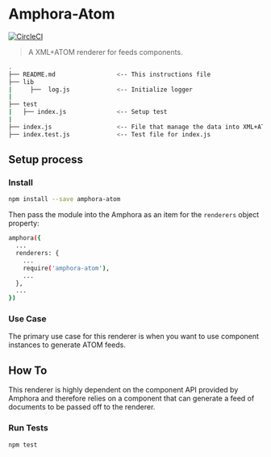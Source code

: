 # Amphora-Atom

[![CircleCI](https://circleci.com/gh/clay/amphora-atom/tree/master.svg?style=svg)](https://circleci.com/gh/clay/amphora-atom/tree/master)

> A XML+ATOM renderer for feeds components.

```bash
.
├── README.md                 <-- This instructions file
├── lib
|     ├──  log.js             <-- Initialize logger
|
├── test
|   ├── index.js              <-- Setup test
|
├── index.js                  <-- File that manage the data into XML+ATOM format
├── index.test.js             <-- Test file for index.js
```

## Setup process

### Install

```bash
npm install --save amphora-atom
```

Then pass the module into the Amphora as an item for the `renderers` object property:

```bash
amphora({
  ...
  renderers: {
    ...
    require('amphora-atom'),
    ...
  },
  ...
})
```

### Use Case
The primary use case for this renderer is when you want to use component instances to generate ATOM feeds.

## How To

This renderer is highly dependent on the component API provided by Amphora and therefore relies on a component that can generate a feed of documents to be passed off to the renderer.

### Run Tests

```bash
npm test
```

